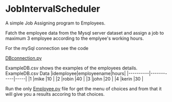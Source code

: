 # JobIntervalScheduler

A simple Job Assigning program to Employees.

Fatch the employee data from the Mysql server dataset and assign a job to maximum 3 employee according to the emplyee's working hours.

For the mySql connection see the code

[DBconnection.py](https://github.com/vaibhav253/JobIntervalScheduler/blob/master/DBconnection.py)

ExampleDB.csv shows the examples of the employees details.
ExampleDB.csv Data
|idemployee|employeename|hours|
|----------|------------|-----|
|1         |mike        |10   |
|2         |robin       |40   |
|3         |john        |20   |
|4         |kerin       |30   |

Run the only [Employee.py](Employee.py) file for get the menu of choices and from that it will give you a results accoring to that choices.



